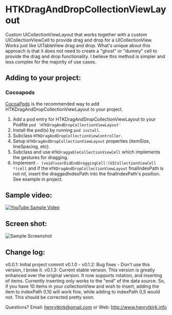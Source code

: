 HTKDragAndDropCollectionViewLayout
======================

Custom UICollectionViewLayout that works together with a custom UICollectionViewCell to provide drag and drop for a UICollectionView. Works just like UITableView drag and drop. What's unique about this approach is that it does not need to create a "ghost" or "dummy" cell to provide the drag and drop functionality. I believe this method is simpler and less complex for the majority of use cases.

## Adding to your project:
### Cocoapods

[CocoaPods](http://cocoapods.org) is the recommended way to add HTKDragAndDropCollectionViewLayout to your project.

1. Add a pod entry for HTKDragAndDropCollectionViewLayout to your Podfile `pod 'HTKDragAndDropCollectionViewLayout'`
2. Install the pod(s) by running `pod install`.
3. Subclass `HTKDragAndDropCollectionViewController`.
4. Setup `HTKDragAndDropCollectionViewLayout` properties (itemSize, lineSpacing, etc).
5. Subclass and use `HTKDraggableCollectionViewCell` which implements the gestures for dragging.
6. Implement `- (void)userDidEndDraggingCell:(UICollectionViewCell *)cell` and if the  `HTKDragAndDropCollectionViewLayout` finalIndexPath is not nil, insert the draggedIndexPath into the finalIndexPath's position. See example in project.

## Sample video:

[![YouTube Sample Video](http://img.youtube.com/vi/tJ5NN5RlSOk/0.jpg)](http://www.youtube.com/watch?v=tJ5NN5RlSOk)

## Screen shot:

![Sample Screenshot](http://htk-github.s3.amazonaws.com/HTKDragAndDropCollectionViewLayoutSS-1.png)

## Change log:
v0.0.1: Initial project commit
v0.1.0 - v0.1.2: Bug fixes - Don't use this version, I broke it.
v0.1.3: Current stable version. This version is greatly enhanced over the original version. It now supports rotation, and inserting of items. Currently inserting only works to the "end" of the data source. So, if you have 10 items in your collectionView and wish to insert, adding the item to indexPath 0,10 will work fine, while adding to indexPath 0,5 would not. This should be corrected pretty soon.

Questions? Email: henrytkirk@gmail.com or Web: http://www.henrytkirk.info
